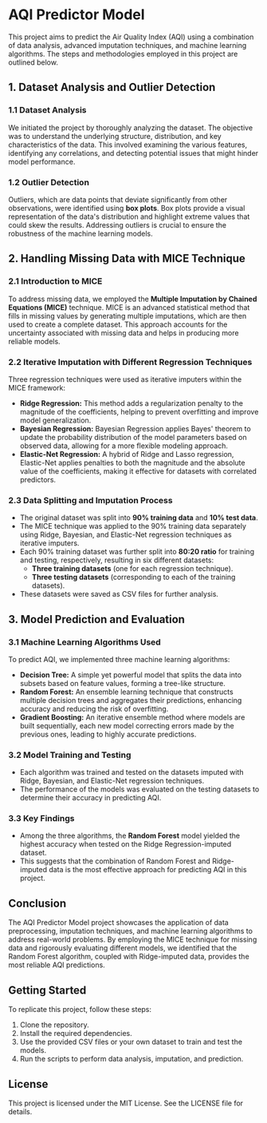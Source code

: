 # AQI Predictor Model

This project aims to predict the Air Quality Index (AQI) using a combination of data analysis, advanced imputation techniques, and machine learning algorithms. The steps and methodologies employed in this project are outlined below.

## 1. Dataset Analysis and Outlier Detection

### 1.1 Dataset Analysis
We initiated the project by thoroughly analyzing the dataset. The objective was to understand the underlying structure, distribution, and key characteristics of the data. This involved examining the various features, identifying any correlations, and detecting potential issues that might hinder model performance.

### 1.2 Outlier Detection
Outliers, which are data points that deviate significantly from other observations, were identified using **box plots**. Box plots provide a visual representation of the data's distribution and highlight extreme values that could skew the results. Addressing outliers is crucial to ensure the robustness of the machine learning models.

## 2. Handling Missing Data with MICE Technique

### 2.1 Introduction to MICE
To address missing data, we employed the **Multiple Imputation by Chained Equations (MICE)** technique. MICE is an advanced statistical method that fills in missing values by generating multiple imputations, which are then used to create a complete dataset. This approach accounts for the uncertainty associated with missing data and helps in producing more reliable models.

### 2.2 Iterative Imputation with Different Regression Techniques
Three regression techniques were used as iterative imputers within the MICE framework:

- **Ridge Regression:** This method adds a regularization penalty to the magnitude of the coefficients, helping to prevent overfitting and improve model generalization.
- **Bayesian Regression:** Bayesian Regression applies Bayes' theorem to update the probability distribution of the model parameters based on observed data, allowing for a more flexible modeling approach.
- **Elastic-Net Regression:** A hybrid of Ridge and Lasso regression, Elastic-Net applies penalties to both the magnitude and the absolute value of the coefficients, making it effective for datasets with correlated predictors.

### 2.3 Data Splitting and Imputation Process
- The original dataset was split into **90% training data** and **10% test data**.
- The MICE technique was applied to the 90% training data separately using Ridge, Bayesian, and Elastic-Net regression techniques as iterative imputers.
- Each 90% training dataset was further split into **80:20 ratio** for training and testing, respectively, resulting in six different datasets:
  - **Three training datasets** (one for each regression technique).
  - **Three testing datasets** (corresponding to each of the training datasets).
- These datasets were saved as CSV files for further analysis.

## 3. Model Prediction and Evaluation

### 3.1 Machine Learning Algorithms Used
To predict AQI, we implemented three machine learning algorithms:

- **Decision Tree:** A simple yet powerful model that splits the data into subsets based on feature values, forming a tree-like structure.
- **Random Forest:** An ensemble learning technique that constructs multiple decision trees and aggregates their predictions, enhancing accuracy and reducing the risk of overfitting.
- **Gradient Boosting:** An iterative ensemble method where models are built sequentially, each new model correcting errors made by the previous ones, leading to highly accurate predictions.

### 3.2 Model Training and Testing
- Each algorithm was trained and tested on the datasets imputed with Ridge, Bayesian, and Elastic-Net regression techniques.
- The performance of the models was evaluated on the testing datasets to determine their accuracy in predicting AQI.

### 3.3 Key Findings
- Among the three algorithms, the **Random Forest** model yielded the highest accuracy when tested on the Ridge Regression-imputed dataset.
- This suggests that the combination of Random Forest and Ridge-imputed data is the most effective approach for predicting AQI in this project.

## Conclusion
The AQI Predictor Model project showcases the application of data preprocessing, imputation techniques, and machine learning algorithms to address real-world problems. By employing the MICE technique for missing data and rigorously evaluating different models, we identified that the Random Forest algorithm, coupled with Ridge-imputed data, provides the most reliable AQI predictions.

## Getting Started
To replicate this project, follow these steps:

1. Clone the repository.
2. Install the required dependencies.
3. Use the provided CSV files or your own dataset to train and test the models.
4. Run the scripts to perform data analysis, imputation, and prediction.

## License
This project is licensed under the MIT License. See the LICENSE file for details.
